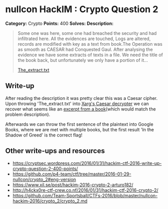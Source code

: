 # nullcon HackIM : Crypto Question 2

**Category:** Crypto
**Points:** 400
**Solves:** 
**Description:**

> Some one was here, some one had breached the security and had infiltrated here. All the evidences are touched, Logs are altered, records are modified with key as a text from book.The Operation was as smooth as CAESAR had Conquested Gaul. After analysing the evidence we have some extracts of texts in a file. We need the title of the book back, but unfortunately we only have a portion of it...
> 
> 
> [The_extract.txt](./The_extract.txt)


## Write-up

After reading the description it was pretty clear this was a Caesar cipher. Upon throwing 'The_extract.txt' into [Xarg's Caesar decrypter](http://www.xarg.org/tools/caesar-cipher/) we can recover what seems like an [excerpt from a book](./The_text.txt)(which would match the problem description). 

Afterwards we can throw the first sentence of the plaintext into Google Books, where we are met with multiple books, but the first result 'In the Shadow of Greed' is the correct flag!

## Other write-ups and resources

* <https://cryptsec.wordpress.com/2016/01/31/hackim-ctf-2016-write-up-crypto-question-2-400-points/>
* <https://github.com/p4-team/ctf/tree/master/2016-01-29-nullcon/crypto_2#eng-version>
* <https://www.xil.se/post/hackim-2016-crypto-2-arturo182/>
* <http://h4ckx0re-ctf-crew.co.nf/2016/01/31/hackim-ctf-2016-crypto-2/>
* <https://github.com/Team-Sportsball/CTFs-2016/blob/master/nullcon-hackim-2016/crypto_2/crypto_2.md>
